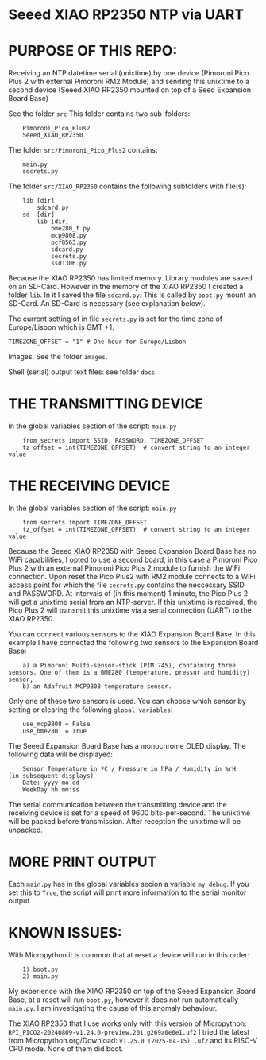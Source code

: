 # Seeed XIAO RP2350 NTP via UART

# PURPOSE OF THIS REPO:

Receiving an NTP datetime serial (unixtime) by one device (Pimoroni Pico Plus 2 with external Pimoroni RM2 Module)
and sending this unixtime to a second device (Seeed XIAO RP2350 mounted on top of a Seed Expansion Board Base)

See the folder ```src```
This folder contains two sub-folders: 
```
    Pimoroni_Pico_Plus2
    Seeed_XIAO_RP2350
```

The folder ```src/Pimoroni_Pico_Plus2``` contains:
```
    main.py
    secrets.py
```

The folder ```src/XIAO_RP2350``` contains the following subfolders with file(s):
```
    lib [dir]
        sdcard.py
    sd  [dir]
        lib [dir]
            bme280_f.py
            mcp9808.py
            pcf8563.py
            sdcard.py
            secrets.py
            ssd1306.py
```

Because the XIAO RP2350 has limited memory. Library modules are saved on an SD-Card. 
However in the memory of the XIAO RP2350 I created a folder ```lib```. In it I saved the file ```sdcard.py```.
This is called by ```boot.py``` mount an SD-Card. An SD-Card is necessary (see explanation below).

The current setting of  in file ```secrets.py``` is set for the time zone of Europe/Lisbon
which is GMT +1.

```
TIMEZONE_OFFSET = "1" # One hour for Europe/Lisbon
```

Images. See the folder ```images```.

Shell (serial) output text files: see folder ```docs```.


# THE TRANSMITTING DEVICE

In the global variables section of the script: ```main.py``` 
```
    from secrets import SSID, PASSWORD, TIMEZONE_OFFSET
    tz_offset = int(TIMEZONE_OFFSET)  # convert string to an integer value

```

# THE RECEIVING DEVICE

In the global variables section of the script: ```main.py``` 
```
    from secrets import TIMEZONE_OFFSET
    tz_offset = int(TIMEZONE_OFFSET)  # convert string to an integer value
```

Because the Seeed XIAO RP2350 with Seeed Expansion Board Base has no WiFi capabilities,
I opted to use a second board, in this case a Pimoroni Pico Plus 2 with an external Pimoroni Pico Plus 2 module to furnish the WiFi connection. Upon reset the Pico Plus2 with RM2 module connects to a WiFi access point for which the file ```secrets.py``` contains the neccessary SSID and PASSWORD. At intervals of (in this moment) 1 minute, the Pico Plus 2 will get a unixtime serial from an NTP-server. If this unixtime is received, the Pico Plus 2 will transmit this unixtime via a serial connection (UART) to the XIAO RP2350.

You can connect various sensors to the XIAO Expansion Board Base. In this example I have connected the following two sensors to the Expansion Board Base:
```
    a) a Pimoroni Multi-sensor-stick (PIM 745), containing three sensors. One of them is a BME280 (temperature, pressur and humidity) sensor;
    b) an Adafruit MCP9808 temperature sensor.
```
Only one of these two sensors is used. You can choose which sensor by setting or clearing the following ```global variables```:
```
    use_mcp9808 = False
    use_bme280  = True
```

The Seeed Expansion Board Base has a monochrome OLED display.
The following data will be displayed:
```
    Sensor Temperature in ºC / Pressure in hPa / Humidity in %rH    (in subsequent displays)
    Date: yyyy-mo-dd
    WeekDay hh:mm:ss
```

The serial communication between the transmitting device and the receiving device is set for a speed of 9600 bits-per-second.
The unixtime will be packed before transmission. After reception the unixtime will be unpacked.


# MORE PRINT OUTPUT
Each ```main.py``` has in the global variables secion a variable ```my_debug```. If you set this to ```True```, the script will print more information to the serial monitor output.

# KNOWN ISSUES:
With Micropython it is common that at reset a device will run in this order:
```
    1) boot.py
    2) main.py
```

My experience with the XIAO RP2350 on top of the Seeed Expansion Board Base, at a reset will run ```boot.py```, however it does not run automatically ```main.py```.
I am investigating the cause of this anomaly behaviour.

The XIAO RP2350 that I use works only with this version of Micropython: ```RPI_PICO2-20240809-v1.24.0-preview.201.g269a0e0e1.uf2```
I tried the latest from Micropython.org/Download: ```v1.25.0 (2025-04-15) .uf2``` and its RISC-V CPU mode. None of them did boot.

